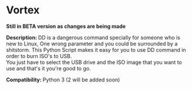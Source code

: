 <h1>Vortex</h1>
<b>Still in BETA version as changes are being made</b>


<b>Description: </b>DD is a dangerous command specially for someone who is new to Linux, One wrong parameter and you could be surrounded by a shitstorm. This Python Script makes it easy for you to use DD command in order to burn ISO's to USB.
<br>
You just have to select the USB drive and the ISO image that you want to use and that's it you're good to go.


<b>Compatibility: </b> Python 3 (2 will be added soon)
